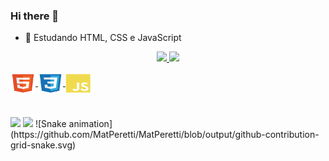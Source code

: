 ### Hi there 👋

- 🌱 Estudando HTML, CSS e JavaScript
<div align="center">
  <a href="https://github.com/MatPeretti">
  <img height="180em" src="https://github-readme-stats.vercel.app/api?username=MatPeretti&show_icons=true&theme=radical&include_all_commits=true&count_private=true"/>
  <img height="180em" src="https://github-readme-stats.vercel.app/api/top-langs/?username=MatPeretti&layout=compact&langs_count=7&theme=radical"/>
</div>
<div style="display: inline_block"><br>
  <img align="center" alt="Rafa-HTML" height="30" width="40" src="https://raw.githubusercontent.com/devicons/devicon/master/icons/html5/html5-original.svg">
  <img align="center" alt="Rafa-CSS" height="30" width="40" src="https://raw.githubusercontent.com/devicons/devicon/master/icons/css3/css3-original.svg">
  <img align="center" alt="Rafa-Js" height="30" width="40" src="https://raw.githubusercontent.com/devicons/devicon/master/icons/javascript/javascript-plain.svg">         </div>
  
  #
<div> 
  <a href="https://www.linkedin.com/in/matheus-peretti-silva-729013237/" target="_blank"><img src="https://img.shields.io/badge/-LinkedIn-%230077B5?style=for-the-badge&logo=linkedin&logoColor=white" target="_blank"></a> 
  <a href = "mailto:matheusp2001@gmail.com"><img src="https://img.shields.io/badge/-Gmail-%23333?style=for-the-badge&logo=gmail&logoColor=white" target="_blank"></a>
  ![Snake animation](https://github.com/MatPeretti/MatPeretti/blob/output/github-contribution-grid-snake.svg)
</div>

